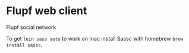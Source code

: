 # Flupf web client
Flupf social network

To get ```lein sass auto``` to work on mac install Sassc with homebrew ```brew install sassc```.
